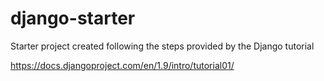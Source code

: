 # django-starter
Starter project created following the steps provided by the Django tutorial


https://docs.djangoproject.com/en/1.9/intro/tutorial01/

